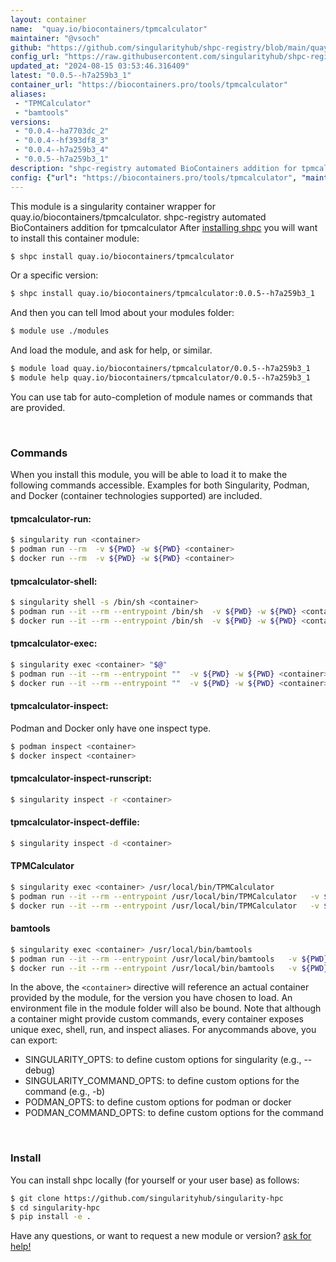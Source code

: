 ```yaml
---
layout: container
name:  "quay.io/biocontainers/tpmcalculator"
maintainer: "@vsoch"
github: "https://github.com/singularityhub/shpc-registry/blob/main/quay.io/biocontainers/tpmcalculator/container.yaml"
config_url: "https://raw.githubusercontent.com/singularityhub/shpc-registry/main/quay.io/biocontainers/tpmcalculator/container.yaml"
updated_at: "2024-08-15 03:53:46.316409"
latest: "0.0.5--h7a259b3_1"
container_url: "https://biocontainers.pro/tools/tpmcalculator"
aliases:
 - "TPMCalculator"
 - "bamtools"
versions:
 - "0.0.4--ha7703dc_2"
 - "0.0.4--hf393df8_3"
 - "0.0.4--h7a259b3_4"
 - "0.0.5--h7a259b3_1"
description: "shpc-registry automated BioContainers addition for tpmcalculator"
config: {"url": "https://biocontainers.pro/tools/tpmcalculator", "maintainer": "@vsoch", "description": "shpc-registry automated BioContainers addition for tpmcalculator", "latest": {"0.0.5--h7a259b3_1": "sha256:f1f1de4301f2d897c75e1c79119122f8726e1c1169570db6f016022737c2441e"}, "tags": {"0.0.4--ha7703dc_2": "sha256:ebb1671f09de2449f89efd4a1c92650f1bdf51952cf3e4b243f995c835e4fd3e", "0.0.4--hf393df8_3": "sha256:8fd3dd640450ac4b954079bd00c3e466232f00032afcada5c0bb428efcda8790", "0.0.4--h7a259b3_4": "sha256:26db9cd513eed2923ffec4c5c15d9eb8b1326644df12a912830ef9288032ea42", "0.0.5--h7a259b3_1": "sha256:f1f1de4301f2d897c75e1c79119122f8726e1c1169570db6f016022737c2441e"}, "docker": "quay.io/biocontainers/tpmcalculator", "aliases": {"TPMCalculator": "/usr/local/bin/TPMCalculator", "bamtools": "/usr/local/bin/bamtools"}}
---
```


This module is a singularity container wrapper for quay.io/biocontainers/tpmcalculator.
shpc-registry automated BioContainers addition for tpmcalculator
After [installing shpc](#install) you will want to install this container module:


```bash
$ shpc install quay.io/biocontainers/tpmcalculator
```

Or a specific version:

```bash
$ shpc install quay.io/biocontainers/tpmcalculator:0.0.5--h7a259b3_1
```

And then you can tell lmod about your modules folder:

```bash
$ module use ./modules
```

And load the module, and ask for help, or similar.

```bash
$ module load quay.io/biocontainers/tpmcalculator/0.0.5--h7a259b3_1
$ module help quay.io/biocontainers/tpmcalculator/0.0.5--h7a259b3_1
```

You can use tab for auto-completion of module names or commands that are provided.

<br>

### Commands

When you install this module, you will be able to load it to make the following commands accessible.
Examples for both Singularity, Podman, and Docker (container technologies supported) are included.

#### tpmcalculator-run:

```bash
$ singularity run <container>
$ podman run --rm  -v ${PWD} -w ${PWD} <container>
$ docker run --rm  -v ${PWD} -w ${PWD} <container>
```

#### tpmcalculator-shell:

```bash
$ singularity shell -s /bin/sh <container>
$ podman run --it --rm --entrypoint /bin/sh  -v ${PWD} -w ${PWD} <container>
$ docker run --it --rm --entrypoint /bin/sh  -v ${PWD} -w ${PWD} <container>
```

#### tpmcalculator-exec:

```bash
$ singularity exec <container> "$@"
$ podman run --it --rm --entrypoint ""  -v ${PWD} -w ${PWD} <container> "$@"
$ docker run --it --rm --entrypoint ""  -v ${PWD} -w ${PWD} <container> "$@"
```

#### tpmcalculator-inspect:

Podman and Docker only have one inspect type.

```bash
$ podman inspect <container>
$ docker inspect <container>
```

#### tpmcalculator-inspect-runscript:

```bash
$ singularity inspect -r <container>
```

#### tpmcalculator-inspect-deffile:

```bash
$ singularity inspect -d <container>
```


#### TPMCalculator

```bash
$ singularity exec <container> /usr/local/bin/TPMCalculator
$ podman run --it --rm --entrypoint /usr/local/bin/TPMCalculator   -v ${PWD} -w ${PWD} <container> -c " $@"
$ docker run --it --rm --entrypoint /usr/local/bin/TPMCalculator   -v ${PWD} -w ${PWD} <container> -c " $@"
```


#### bamtools

```bash
$ singularity exec <container> /usr/local/bin/bamtools
$ podman run --it --rm --entrypoint /usr/local/bin/bamtools   -v ${PWD} -w ${PWD} <container> -c " $@"
$ docker run --it --rm --entrypoint /usr/local/bin/bamtools   -v ${PWD} -w ${PWD} <container> -c " $@"
```



In the above, the `<container>` directive will reference an actual container provided
by the module, for the version you have chosen to load. An environment file in the
module folder will also be bound. Note that although a container
might provide custom commands, every container exposes unique exec, shell, run, and
inspect aliases. For anycommands above, you can export:

 - SINGULARITY_OPTS: to define custom options for singularity (e.g., --debug)
 - SINGULARITY_COMMAND_OPTS: to define custom options for the command (e.g., -b)
 - PODMAN_OPTS: to define custom options for podman or docker
 - PODMAN_COMMAND_OPTS: to define custom options for the command

<br>

### Install

You can install shpc locally (for yourself or your user base) as follows:

```bash
$ git clone https://github.com/singularityhub/singularity-hpc
$ cd singularity-hpc
$ pip install -e .
```

Have any questions, or want to request a new module or version? [ask for help!](https://github.com/singularityhub/singularity-hpc/issues)